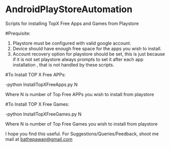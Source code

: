 # AndroidPlayStoreAutomation
Scripts for installing TopX Free Apps and Games from Playstore

#Prequisite:

1. Playstore must be configured with valid google account.
2. Device should have enough free space for the apps you wish to install.
3. Account recovery option for playstore should be set, this is just because if it is not set playstore always prompts to set it after each app installation , that is not handled by these scripts.

#To Install TOP X Free APPs:

-python InstallTopXFreeApps.py N 

Where N is number of Top Free APPs you wish to install from playstore

#To Install TOP X Free Games:

-python InstallTopXFreeGames.py N 

Where N is number of Top Free Games you wish to install from playstore

I hope you find this useful. For Suggestions/Queries/Feedback, shoot me mail at bathepawan@gmail.com